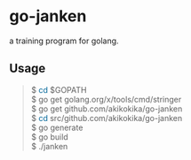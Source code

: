# go-janken

a training program for golang.

## Usage

>$ <font color=#006699>cd</font> $GOPATH  
>$ go get golang.org/x/tools/cmd/stringer  
>$ go get github.com/akikokika/go-janken  
>$ <font color=#006699>cd</font> src/github.com/akikokika/go-janken  
>$ go generate  
>$ go build  
>$ ./janken  
